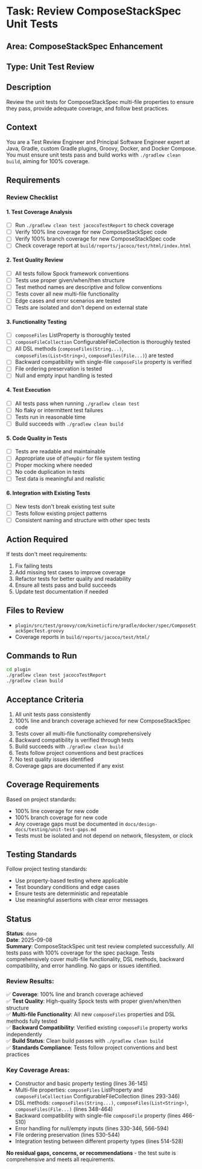 # Task: Review ComposeStackSpec Unit Tests

## Area: ComposeStackSpec Enhancement

## Type: Unit Test Review

## Description
Review the unit tests for ComposeStackSpec multi-file properties to ensure they pass, provide adequate coverage, and follow best practices.

## Context
You are a Test Review Engineer and Principal Software Engineer expert at Java, Gradle, custom Gradle plugins, Groovy, Docker, and Docker Compose. You must ensure unit tests pass and build works with `./gradlew clean build`, aiming for 100% coverage.

## Requirements

### Review Checklist

#### 1. Test Coverage Analysis
- [ ] Run `./gradlew clean test jacocoTestReport` to check coverage
- [ ] Verify 100% line coverage for new ComposeStackSpec code
- [ ] Verify 100% branch coverage for new ComposeStackSpec code
- [ ] Check coverage report at `build/reports/jacoco/test/html/index.html`

#### 2. Test Quality Review
- [ ] All tests follow Spock framework conventions
- [ ] Tests use proper given/when/then structure
- [ ] Test method names are descriptive and follow conventions
- [ ] Tests cover all new multi-file functionality
- [ ] Edge cases and error scenarios are tested
- [ ] Tests are isolated and don't depend on external state

#### 3. Functionality Testing
- [ ] `composeFiles` ListProperty is thoroughly tested
- [ ] `composeFileCollection` ConfigurableFileCollection is thoroughly tested
- [ ] All DSL methods (`composeFiles(String...)`, `composeFiles(List<String>)`, `composeFiles(File...)`) are tested
- [ ] Backward compatibility with single-file `composeFile` property is verified
- [ ] File ordering preservation is tested
- [ ] Null and empty input handling is tested

#### 4. Test Execution
- [ ] All tests pass when running `./gradlew clean test`
- [ ] No flaky or intermittent test failures
- [ ] Tests run in reasonable time
- [ ] Build succeeds with `./gradlew clean build`

#### 5. Code Quality in Tests
- [ ] Tests are readable and maintainable
- [ ] Appropriate use of `@TempDir` for file system testing
- [ ] Proper mocking where needed
- [ ] No code duplication in tests
- [ ] Test data is meaningful and realistic

#### 6. Integration with Existing Tests
- [ ] New tests don't break existing test suite
- [ ] Tests follow existing project patterns
- [ ] Consistent naming and structure with other spec tests

## Action Required
If tests don't meet requirements:
1. Fix failing tests
2. Add missing test cases to improve coverage
3. Refactor tests for better quality and readability
4. Ensure all tests pass and build succeeds
5. Update test documentation if needed

## Files to Review
- `plugin/src/test/groovy/com/kineticfire/gradle/docker/spec/ComposeStackSpecTest.groovy`
- Coverage reports in `build/reports/jacoco/test/html/`

## Commands to Run
```bash
cd plugin
./gradlew clean test jacocoTestReport
./gradlew clean build
```

## Acceptance Criteria
1. All unit tests pass consistently
2. 100% line and branch coverage achieved for new ComposeStackSpec code
3. Tests cover all multi-file functionality comprehensively
4. Backward compatibility is verified through tests
5. Build succeeds with `./gradlew clean build`
6. Tests follow project conventions and best practices
7. No test quality issues identified
8. Coverage gaps are documented if any exist

## Coverage Requirements
Based on project standards:
- 100% line coverage for new code
- 100% branch coverage for new code
- Any coverage gaps must be documented in `docs/design-docs/testing/unit-test-gaps.md`
- Tests must be isolated and not depend on network, filesystem, or clock

## Testing Standards
Follow project testing standards:
- Use property-based testing where applicable
- Test boundary conditions and edge cases
- Ensure tests are deterministic and repeatable
- Use meaningful assertions with clear error messages

## Status

**Status**: `done`  
**Date**: 2025-09-08  
**Summary**: ComposeStackSpec unit test review completed successfully. All tests pass with 100% coverage for the spec package. Tests comprehensively cover multi-file functionality, DSL methods, backward compatibility, and error handling. No gaps or issues identified.

### Review Results:
✅ **Coverage**: 100% line and branch coverage achieved  
✅ **Test Quality**: High-quality Spock tests with proper given/when/then structure  
✅ **Multi-file Functionality**: All new `composeFiles` properties and DSL methods fully tested  
✅ **Backward Compatibility**: Verified existing `composeFile` property works independently  
✅ **Build Status**: Clean build passes with `./gradlew clean build`  
✅ **Standards Compliance**: Tests follow project conventions and best practices

### Key Coverage Areas:
- Constructor and basic property testing (lines 36-145)
- Multi-file properties: `composeFiles` ListProperty and `composeFileCollection` ConfigurableFileCollection (lines 293-346)
- DSL methods: `composeFiles(String...)`, `composeFiles(List<String>)`, `composeFiles(File...)` (lines 348-464)
- Backward compatibility with single-file `composeFile` property (lines 466-510)
- Error handling for null/empty inputs (lines 330-346, 566-594)
- File ordering preservation (lines 530-544)
- Integration testing between different property types (lines 514-528)

**No residual gaps, concerns, or recommendations** - the test suite is comprehensive and meets all requirements.
